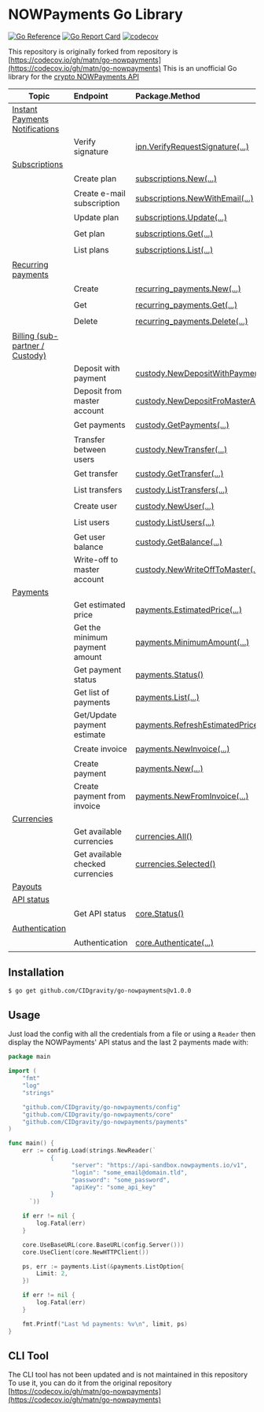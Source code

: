 # NOWPayments Go Library

[![Go Reference](https://pkg.go.dev/badge/github.com/matm/go-nowpayments.svg)](https://pkg.go.dev/github.com/CIDgravity/go-nowpayments)
[![Go Report Card](https://goreportcard.com/badge/github.com/matm/go-nowpayments)](https://goreportcard.com/report/github.com/CIDgravity/go-nowpayments)
[![codecov](https://codecov.io/gh/matm/go-nowpayments/branch/main/graph/badge.svg?token=AP16BAZR68)](https://codecov.io/gh/CIDgravity/go-nowpayments)

This repository is originally forked from  repository is [https://codecov.io/gh/matn/go-nowpayments](https://codecov.io/gh/matn/go-nowpayments)
This is an unofficial Go library for the [crypto NOWPayments API](https://documenter.getpostman.com/view/7907941/S1a32n38#84c51632-01ad-49c0-96f8-fb4b5ad2b24a)

Topic|Endpoint|Package.Method|Implemented
---|:---|:---|:---:
[Instant Payments Notifications](https://documenter.getpostman.com/view/7907941/S1a32n38#689df54e-9f43-42b3-bfe8-9bcca0444a6a)|||Yes
||Verify signature|[ipn.VerifyRequestSignature(...)](https://pkg.go.dev/github.com/CIDgravity/go-nowpayments/pkg/ipn#VerifyRequestSignature)|:heavy_check_mark:
[Subscriptions](https://documenter.getpostman.com/view/7907941/2s93JusNJt#7020882a-50d6-465f-bc9b-ff94909bc179)|||Yes
||Create plan|[subscriptions.New(...)](https://pkg.go.dev/github.com/CIDgravity/go-nowpayments/pkg/subscriptions#New)|:heavy_check_mark:
||Create e-mail subscription|[subscriptions.NewWithEmail(...)](https://pkg.go.dev/github.com/CIDgravity/go-nowpayments/pkg/subscriptions#NewWithEmail)|:heavy_check_mark:
||Update plan|[subscriptions.Update(...)](https://pkg.go.dev/github.com/CIDgravity/go-nowpayments/pkg/subscriptions#Update)|:heavy_check_mark:
||Get plan|[subscriptions.Get(...)](https://pkg.go.dev/github.com/CIDgravity/go-nowpayments/pkg/subscriptions#Get)|:heavy_check_mark:
||List plans|[subscriptions.List(...)](https://pkg.go.dev/github.com/CIDgravity/go-nowpayments/pkg/subscriptions#List)|:heavy_check_mark:
[Recurring payments](https://documenter.getpostman.com/view/7907941/S1a32n38#689df54e-9f43-42b3-bfe8-9bcca0444a6a)|||Yes
||Create|[recurring_payments.New(...)](https://pkg.go.dev/github.com/CIDgravity/go-nowpayments/pkg/recurring_payments#New)|:heavy_check_mark:
||Get|[recurring_payments.Get(...)](https://pkg.go.dev/github.com/CIDgravity/go-nowpayments/pkg/recurring_payments#Get)|:heavy_check_mark:
||Delete|[recurring_payments.Delete(...)](https://pkg.go.dev/github.com/CIDgravity/go-nowpayments/pkg/recurring_payments#Delete)|:heavy_check_mark:
[Billing (sub-partner / Custody)](https://documenter.getpostman.com/view/7907941/2s93JusNJt#2b3f0024-d9de-4b91-9db4-d3655e4eded9)|||Yes
||Deposit with payment|[custody.NewDepositWithPayment(...)](https://pkg.go.dev/github.com/CIDgravity/go-nowpayments/pkg/custody#NewDepositWithPayment)|:heavy_check_mark:
||Deposit from master account|[custody.NewDepositFroMasterAccount(...)](https://pkg.go.dev/github.com/CIDgravity/go-nowpayments/pkg/custody#NewDepositFroMasterAccount)|:heavy_check_mark:
||Get payments|[custody.GetPayments(...)](https://pkg.go.dev/github.com/CIDgravity/go-nowpayments/pkg/custody#GetPayments)|:heavy_check_mark:
||Transfer between users|[custody.NewTransfer(...)](https://pkg.go.dev/github.com/CIDgravity/go-nowpayments/pkg/custody#NewTransfer)|:heavy_check_mark:
||Get transfer|[custody.GetTransfer(...)](https://pkg.go.dev/github.com/CIDgravity/go-nowpayments/pkg/custody#GetTransfer)|:heavy_check_mark:
||List transfers|[custody.ListTransfers(...)](https://pkg.go.dev/github.com/CIDgravity/go-nowpayments/pkg/custody#ListTransfers)|:heavy_check_mark:
||Create user|[custody.NewUser(...)](https://pkg.go.dev/github.com/CIDgravity/go-nowpayments/pkg/custody#NewUser)|:heavy_check_mark:
||List users|[custody.ListUsers(...)](https://pkg.go.dev/github.com/CIDgravity/go-nowpayments/pkg/custody#NewUser)|:heavy_check_mark:
||Get user balance|[custody.GetBalance(...)](https://pkg.go.dev/github.com/CIDgravity/go-nowpayments/pkg/custody#GetBalance)|:heavy_check_mark:
||Write-off to master account|[custody.NewWriteOffToMaster(...)](https://pkg.go.dev/github.com/CIDgravity/go-nowpayments/pkg/custody#NewWriteOffToMaster)|:heavy_check_mark:
[Payments](https://documenter.getpostman.com/view/7907941/S1a32n38#84c51632-01ad-49c0-96f8-fb4b5ad2b24a)|||Yes
||Get estimated price|[payments.EstimatedPrice(...)](https://pkg.go.dev/github.com/matm/go-nowpayments/pkg/payments#EstimatedPrice)|:heavy_check_mark:
||Get the minimum payment amount|[payments.MinimumAmount(...)](https://pkg.go.dev/github.com/matm/go-nowpayments/pkg/payments#MinimumAmount)|:heavy_check_mark:
||Get payment status|[payments.Status()](https://pkg.go.dev/github.com/matm/go-nowpayments/pkg/payments#Status)|:heavy_check_mark:
||Get list of payments|[payments.List(...)](https://pkg.go.dev/github.com/matm/go-nowpayments/pkg/payments#List)|:heavy_check_mark:
||Get/Update payment estimate|[payments.RefreshEstimatedPrice(...)](https://pkg.go.dev/github.com/matm/go-nowpayments/pkg/payments#RefreshEstimatedPrice)|:heavy_check_mark:
||Create invoice|[payments.NewInvoice(...)](https://pkg.go.dev/github.com/matm/go-nowpayments/pkg/payments#NewInvoice)|:heavy_check_mark:
||Create payment|[payments.New(...)](https://pkg.go.dev/github.com/matm/go-nowpayments/pkg/payments#New)|:heavy_check_mark:
||Create payment from invoice|[payments.NewFromInvoice(...)](https://pkg.go.dev/github.com/matm/go-nowpayments/pkg/payments#NewFromInvoice)|:heavy_check_mark:
[Currencies](https://documenter.getpostman.com/view/7907941/S1a32n38#cb80ccdc-8f7c-426c-89df-1ed2241954a5)|||Yes
||Get available currencies|[currencies.All()](https://pkg.go.dev/github.com/matm/go-nowpayments/pkg/currencies#All)|:heavy_check_mark:
||Get available checked currencies|[currencies.Selected()](https://pkg.go.dev/github.com/matm/go-nowpayments/pkg/currencies#Selected)|:heavy_check_mark:
[Payouts](https://documenter.getpostman.com/view/7907941/S1a32n38#138ee72b-4c4f-40d0-a565-4a1e907f4d94)|||No
[API status](https://documenter.getpostman.com/view/7907941/S1a32n38#9998079f-dcc8-4e07-9ac7-3d52f0fd733a)|||Yes
||Get API status|[core.Status()](https://pkg.go.dev/github.com/matm/go-nowpayments/pkg/core#Status)|:heavy_check_mark:
[Authentication](https://documenter.getpostman.com/view/7907941/S1a32n38#174cd8c5-5973-4be7-9213-05567f8adf27)|||Yes
||Authentication|[core.Authenticate(...)](https://pkg.go.dev/github.com/matm/go-nowpayments/pkg/core#Authenticate)|:heavy_check_mark:

## Installation

```bash
$ go get github.com/CIDgravity/go-nowpayments@v1.0.0
```

## Usage

Just load the config with all the credentials from a file or using a `Reader` then display the NOWPayments' API status and the last 2 payments
made with:

```go
package main

import (
	"fmt"
	"log"
	"strings"

	"github.com/CIDgravity/go-nowpayments/config"
	"github.com/CIDgravity/go-nowpayments/core"
	"github.com/CIDgravity/go-nowpayments/payments"
)

func main() {
	err := config.Load(strings.NewReader(`
            {
                  "server": "https://api-sandbox.nowpayments.io/v1",
                  "login": "some_email@domain.tld",
                  "password": "some_password",
                  "apiKey": "some_api_key"
            }
      `))

	if err != nil {
		log.Fatal(err)
	}

	core.UseBaseURL(core.BaseURL(config.Server()))
	core.UseClient(core.NewHTTPClient())

	ps, err := payments.List(&payments.ListOption{
		Limit: 2,
	})

	if err != nil {
		log.Fatal(err)
	}

	fmt.Printf("Last %d payments: %v\n", limit, ps)
}
```

## CLI Tool

The CLI tool has not been updated and is not maintained in this repository
To use it, you can do it from the original repository [https://codecov.io/gh/matn/go-nowpayments](https://codecov.io/gh/matn/go-nowpayments)


